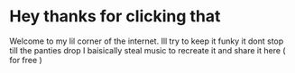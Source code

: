 # Hey thanks for clicking that
Welcome to my lil corner of the internet. 
Ill try to keep it funky
it dont stop till the panties drop
I baisically steal music to recreate it and share it here ( for free )
